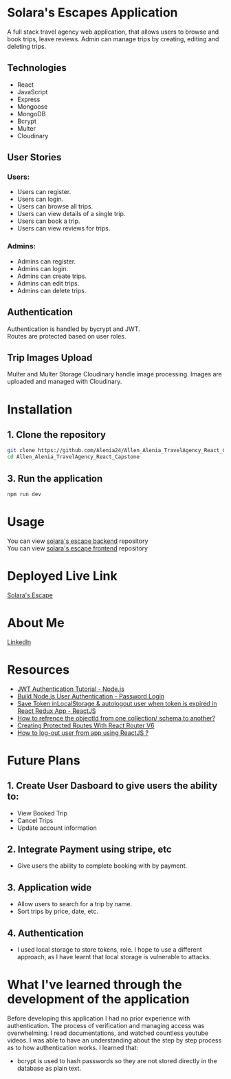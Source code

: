 # Solara's Escapes  Application 
A full stack travel agency web application, that allows users to browse and book trips, leave reviews. Admin can manage trips by creating, editing and deleting trips.

## Technologies
- React
- JavaScript
- Express
- Mongoose
- MongoDB
- Bcrypt
- Multer
- Cloudinary

## User Stories
### Users:
- Users can register.
- Users can login.
- Users can browse all trips.
- Users can view details of a single trip.
- Users can book a trip.
- Users can view reviews for trips.

### Admins:
- Admins can register.
- Admins can login.
- Admins can create trips.
- Admins can edit trips.
- Admins can delete trips.

 ## Authentication
Authentication is handled by bycrypt and JWT.<br>
Routes are protected based on user roles.

## Trip Images Upload
Multer and Multer Storage Cloudinary handle image processing.
Images are uploaded and managed with Cloudinary.

# Installation

## 1. Clone the repository
``` bash
git clone https://github.com/Alenia24/Allen_Alenia_TravelAgency_React_Capstone.git
cd Allen_Alenia_TravelAgency_React_Capstone
```

## 3. Run the application
``` bash
npm run dev
```

# Usage
You can view [solara's escape backend](https://github.com/Alenia24/Allen_Alenia_TravelAgency_Express_Capstone) repository<br>
You can view [solara's escape frontend](https://github.com/Alenia24/Allen_Alenia_TravelAgency_React_Capstone) repository<br>

# Deployed Live Link
[Solara's Escape](https://solaraescapes.onrender.com)

# About Me
[Linkedln](https://www.linkedin.com/in/aleniaallen/)

# Resources
- [JWT Authentication Tutorial - Node.js](https://www.youtube.com/watch?v=mbsmsi7l3r4&t=882s)
- [Build Node.js User Authentication - Password Login](https://www.youtube.com/watch?v=Ud5xKCYQTjM&t=2s)
- [Save Token inLocalStorage & autologout user when token is expired in React Redux App - ReactJS](https://www.youtube.com/watch?v=ocMDaaWr-NE)
- [How to refrence the objectId from one collection/ schema to another?](https://www.mongodb.com/community/forums/t/how-to-reference-the-objectid-from-one-collection-schema-to-another/203108)
- [Creating Protected Routes With React Router V6](https://medium.com/@dennisivy/creating-protected-routes-with-react-router-v6-2c4bbaf7bc1c)
- [How to log-out user from app using ReactJS ?](https://www.geeksforgeeks.org/how-to-log-out-user-from-app-using-reactjs/)

# Future Plans
## 1. Create User Dasboard to give users the ability to:
  - View Booked Trip
  - Cancel Trips
  - Update account information
## 2. Integrate Payment using stripe, etc
  - Give users the ability to complete booking with by payment.
## 3. Application wide
  - Allow users to search for a trip by name.
  - Sort trips by price, date, etc.
## 4. Authentication
 - I used local storage to store tokens, role. I hope to use a different approach, as I have learnt that local storage is vulnerable to attacks.

# What I've learned through the development of the application
Before developing this application I had no prior experience with authentication. The process of verification and managing access was overwhelming. I read documentations, and watched countless youtube videos. I was able to have an understanding about the step by step process as to how authentication works.
I learned that:
- bcrypt is used to hash passwords so they are not stored directly in the database as plain text.
